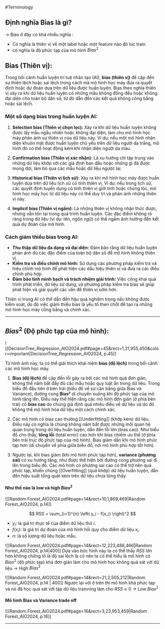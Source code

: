 #Terminology
## Định nghĩa Bias là gì?
-> Bias ở đây có khá nhiều nghĩa :
- Có nghĩa là thiên vị về một label hoặc một feature nào đó lúc train
- có nghĩa là độ phức tạp của mô hình $Bias^2$ 

## Bias (Thiên vị):
Trong bối cảnh huấn luyện trí tuệ nhân tạo (AI), **bias (thiên vị)** đề cập đến sự thiên lệch hoặc sai lệch trong cách mà mô hình học máy đưa ra quyết định hoặc dự đoán dựa trên dữ liệu được huấn luyện. Bias theo nghĩa thiên vị xảy ra khi dữ liệu huấn luyện có những mẫu không đồng đều hoặc không đại diện cho toàn bộ dân số, từ đó dẫn đến các kết quả không công bằng hoặc sai lệch.

### Một số dạng bias trong huấn luyện AI:

1. **Selection bias (Thiên vị chọn lọc):** Xảy ra khi dữ liệu huấn luyện không được lấy mẫu ngẫu nhiên hoặc không đại diện, làm cho mô hình học máy phản ánh sự thiên vị của dữ liệu này. Ví dụ: nếu một mô hình nhận diện khuôn mặt được huấn luyện chủ yếu trên dữ liệu người da trắng, mô hình đó có thể hoạt động kém khi nhận diện người da màu.

2. **Confirmation bias (Thiên vị xác nhận):** Là xu hướng chỉ tập trung vào những dữ liệu khớp với các giả định ban đầu hoặc những gì đã được mong đợi, làm bỏ qua các mẫu hoặc dữ liệu ngược lại.

3. **Historical bias (Thiên vị lịch sử):** Xảy ra khi mô hình học máy được huấn luyện dựa trên dữ liệu lịch sử có tính thiên vị. Ví dụ: nếu trong lịch sử, các quyết định tuyển dụng có tính thiên vị giới tính hoặc chủng tộc, mô hình học máy học từ dữ liệu này có thể duy trì và phản ánh những thiên vị này.

4. **Implicit bias (Thiên vị ngầm):** Là những thiên vị không nhận thức được, nhưng vẫn tồn tại trong quá trình huấn luyện. Các đặc điểm không rõ ràng trong dữ liệu (ví dụ: tên, ngôn ngữ) có thể ngầm ảnh hưởng đến kết quả dự đoán của mô hình.

### Cách giảm thiểu bias trong AI:

- **Thu thập dữ liệu đa dạng và đại diện:** Đảm bảo rằng dữ liệu huấn luyện phản ánh đủ các đặc điểm của toàn bộ dân số để mô hình không thiên vị.
- **Kiểm tra và điều chỉnh mô hình:** Sử dụng các phương pháp kiểm tra và hiệu chỉnh mô hình để phát hiện các dấu hiệu thiên vị và đưa ra các điều chỉnh phù hợp.
- **Đảm bảo tính minh bạch và trách nhiệm giải trình:** Việc công khai quá trình phát triển, dữ liệu sử dụng, và phương pháp kiểm tra bias sẽ giúp phát hiện và giải quyết các vấn đề thiên vị sớm hơn.

Thiên vị trong AI có thể dẫn đến hậu quả nghiêm trọng nếu không được kiểm soát, do đó việc giảm thiểu bias là yếu tố then chốt để tạo ra những mô hình học máy công bằng và chính xác.


---
## $Bias^2$ (Độ phức tạp của mô hình):
![[DecisionTree_Regression_AIO2024.pdf#page=45&rect=1,31,955,450&color=important|DecisionTree_Regression_AIO2024, p.45]]

Từ hình ảnh này, ta có thể giải thích khái niệm **bias (độ lệch)** trong bối cảnh các mô hình học máy.

1. **Bias (độ lệch)** đề cập đến lỗi gây ra bởi các mô hình quá đơn giản, không thể nắm bắt đầy đủ các mẫu hoặc quy luật ẩn trong dữ liệu. Trong biểu đồ đầu tiên ở bên trái (biểu đồ về sự cân bằng giữa Bias và Variance), đường cong **Bias²** di chuyển xuống khi độ phức tạp của mô hình tăng lên. Điều này thể hiện rằng các mô hình đơn giản (ở phía bên trái) có **bias cao** do chúng giả định quá nhiều điều về dữ liệu và do đó không thể mô hình hóa dữ liệu một cách chính xác.

2. Các mô hình có bias cao thường [[Underfitting]] (khớp kém) dữ liệu. Điều này có nghĩa là chúng không nắm bắt được những mối quan hệ quan trọng trong dữ liệu huấn luyện, dẫn đến lỗi lớn (bias cao). Như biểu đồ cho thấy, **tổng lỗi** (total error) cao hơn khi bias chiếm ưu thế (ở phía bên trái trục độ phức tạp của mô hình). Bias giảm dần khi mô hình phức tạp hơn (di chuyển về phía giữa biểu đồ, nơi mô hình phù hợp tốt hơn).

3. Ngược lại, khi bias giảm (khi mô hình phức tạp hơn), **variance (phương sai)** có xu hướng tăng, như được thể hiện bởi đường cong phương sai đi lên trong biểu đồ. Các mô hình có phương sai cao có thể trở nên quá phức tạp, khiến chúng [[Overfitting]] (quá khớp) dữ liệu huấn luyện, dẫn đến hiệu suất tổng quát kém trên dữ liệu chưa từng thấy.

#### Như thế nào là low và high $Bias^2$

![[Random Forest_AIO2024.pdf#page=14&rect=10,1,869,469|Random Forest_AIO2024, p.14]]

$$
RSS = \sum_{i=1}^{n} \left( y_i - f(x_i) \right)^2
$$
- $y_i$: là giá trị thực tế của điểm dữ liệu thứ $i$.
- $f(x_i)$: là giá trị dự đoán của mô hình hồi quy cho điểm dữ liệu $x_i$.
- $n$: là số lượng dữ liệu hoặc mẫu.

![[Random Forest_AIO2024.pdf#page=14&rect=12,223,488,466|Random Forest_AIO2024, p.14|400]]
Dựa vào bức hình này ta có thể thấy $RSS$ lớn hơn không chứng tỏ là độ sai lệch là có nên ta có thể hiểu là mô hình có $Bias^2$ (độ phức tạp) khá đơn giản làm cho mô hình học không quá sát với dữ liệu 
-> High $Bias^2$

![[Random Forest_AIO2024.pdf#page=14&rect=21,2,505,212|Random Forest_AIO2024, p.14 | 400]]
Ngược lại với ở trên thì mô hình khá phức tạp và nó đã học quá sát với tập dữ liệu trainning làm cho $RSS \approx 0$ -> Low $Bias^2$ 

#### Mô hình Bias và Variance trade off

![[Random Forest_AIO2024.pdf#page=16&rect=3,23,953,459|Random Forest_AIO2024, p.16]]

---


